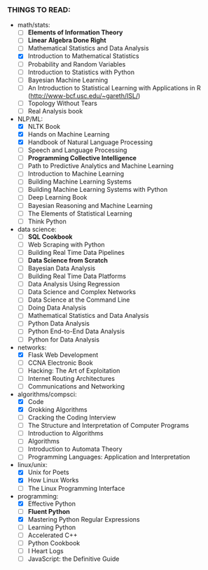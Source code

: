 ### THINGS TO READ:
- math/stats:
    - [ ] **Elements of Information Theory**
    - [ ] **Linear Algebra Done Right**
    - [ ] Mathematical Statistics and Data Analysis
    - [X] Introduction to Mathematical Statistics
    - [ ] Probability and Random Variables
    - [ ] Introduction to Statistics with Python
    - [ ] Bayesian Machine Learning
    - [ ] An Introduction to Statistical Learning with Applications in R (http://www-bcf.usc.edu/~gareth/ISL/)
    - [ ] Topology Without Tears
    - [ ] Real Analysis book
- NLP/ML:
    - [X] NLTK Book
    - [X] Hands on Machine Learning
    - [X] Handbook of Natural Language Processing
    - [ ] Speech and Language Processing
    - [ ] **Programming Collective Intelligence**
    - [ ] Path to Predictive Analytics and Machine Learning
    - [ ] Introduction to Machine Learning
    - [ ] Building Machine Learning Systems
    - [ ] Building Machine Learning Systems with Python
    - [ ] Deep Learning Book
    - [ ] Bayesian Reasoning and Machine Learning
    - [ ] The Elements of Statistical Learning
    - [ ] Think Python
- data science:
    - [ ] **SQL Cookbook**
    - [ ] Web Scraping with Python
    - [ ] Building Real Time Data Pipelines
    - [ ] **Data Science from Scratch**
    - [ ] Bayesian Data Analysis
    - [ ] Building Real Time Data Platforms
    - [ ] Data Analysis Using Regression
    - [ ] Data Science and Complex Networks
    - [ ] Data Science at the Command Line
    - [ ] Doing Data Analysis
    - [ ] Mathematical Statistics and Data Analysis
    - [ ] Python Data Analysis
    - [ ] Python End-to-End Data Analysis
    - [ ] Python for Data Analysis
- networks:
    - [X] Flask Web Development
    - [ ] CCNA Electronic Book
    - [ ] Hacking: The Art of Exploitation
    - [ ] Internet Routing Architectures
    - [ ] Communications and Networking
- algorithms/compsci:
    - [X] Code
    - [X] Grokking Algorithms
    - [ ] Cracking the Coding Interview
    - [ ] The Structure and Interpretation of Computer Programs
    - [ ] Introduction to Algorithms
    - [ ] Algorithms
    - [ ] Introduction to Automata Theory
    - [ ] Programming Languages: Application and Interpretation
- linux/unix:
    - [X] Unix for Poets
    - [X] How Linux Works
    - [ ] The Linux Programming Interface
- programming:
    - [X] Effective Python
    - [ ] **Fluent Python**
    - [X] Mastering Python Regular Expressions
    - [ ] Learning Python
    - [ ] Accelerated C++
    - [ ] Python Cookbook
    - [ ] I Heart Logs
    - [ ] JavaScript: the Definitive Guide 
